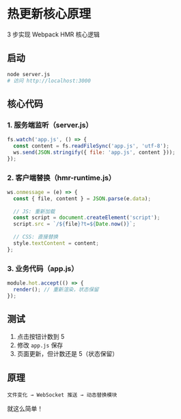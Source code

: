 # 热更新核心原理

3 步实现 Webpack HMR 核心逻辑

## 启动

```bash
node server.js
# 访问 http://localhost:3000
```

## 核心代码

### 1. 服务端监听（server.js）
```javascript
fs.watch('app.js', () => {
  const content = fs.readFileSync('app.js', 'utf-8');
  ws.send(JSON.stringify({ file: 'app.js', content }));
});
```

### 2. 客户端替换（hmr-runtime.js）
```javascript
ws.onmessage = (e) => {
  const { file, content } = JSON.parse(e.data);
  
  // JS: 重新加载
  const script = document.createElement('script');
  script.src = `/${file}?t=${Date.now()}`;
  
  // CSS: 直接替换
  style.textContent = content;
};
```

### 3. 业务代码（app.js）
```javascript
module.hot.accept(() => {
  render(); // 重新渲染，状态保留
});
```

## 测试

1. 点击按钮计数到 5
2. 修改 `app.js` 保存
3. 页面更新，但计数还是 5（状态保留）

## 原理

```
文件变化 → WebSocket 推送 → 动态替换模块
```

就这么简单！

